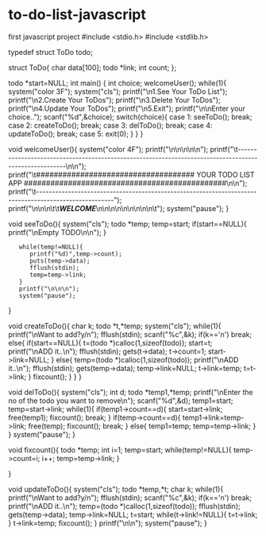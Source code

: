 # to-do-list-javascript
first javascript project
#include <stdio.h>
#include <stdlib.h>

typedef struct ToDo todo;

struct ToDo{
 char data[100];
 todo *link;
 int count;
};

todo *start=NULL;
int main()
{
    int choice;
    welcomeUser();
    while(1){
        system("color 3F");
        system("cls");
        printf("\n1.See Your ToDo List");
        printf("\n2.Create Your ToDos");
        printf("\n3.Delete Your ToDos");
        printf("\n4.Update Your ToDos");
        printf("\n5.Exit");
        printf("\n\nEnter your choice..");
        scanf("%d",&choice);
        switch(choice){
      case 1:
          seeToDo();
        break;
      case 2:
          createToDo();
        break;
      case 3:
          delToDo();
        break;
      case 4:
         updateToDo();
         break;
      case 5:
        exit(0);
        }
    }
}

void welcomeUser(){
   system("color 4F");
   printf("\n\n\n\n\n");
   printf("\t------------------------------------------------------------------------------------------------------\n\n");
   printf("\t#################################### YOUR TODO LIST APP ##############################################\n\n");
   printf("\t------------------------------------------------------------------------------------------------------");
   printf("\n\n\n\t\t*******************************WELCOME*******************************\n\n\n\n\n\n\n\n\n\t");
   system("pause");
}

void seeToDo(){
   system("cls");
   todo *temp;
   temp=start;
        if(start==NULL){
           printf("\nEmpty TODO\n\n");
        }

       while(temp!=NULL){
          printf("%d)",temp->count);
          puts(temp->data);
          fflush(stdin);
          temp=temp->link;
       }
       printf("\n\n\n");
       system("pause");
   }

void createToDo(){
    char k;
    todo *t,*temp;
    system("cls");
    while(1){
        printf("\nWant to add?y/n");
        fflush(stdin);
        scanf("%c",&k);
        if(k=='n')
            break;
       else{
        if(start==NULL){
        t=(todo *)calloc(1,sizeof(todo));
        start=t;
        printf("\nADD it..\n");
        fflush(stdin);
        gets(t->data);
        t->count=1;
        start->link=NULL;
       }
       else{
       temp=(todo *)calloc(1,sizeof(todo));
       printf("\nADD it..\n");
       fflush(stdin);
       gets(temp->data);
       temp->link=NULL;
       t->link=temp;
       t=t->link;
     }
     fixcount();
    }
   }
}

void delToDo(){
  system("cls");
  int d;
  todo *temp1,*temp;
  printf("\nEnter the no of the todo you want to remove\n");
  scanf("%d",&d);
  temp1=start;
  temp=start->link;
  while(1){
  if(temp1->count==d){
    start=start->link;
    free(temp1);
    fixcount();
    break;
  }
    if(temp->count==d){
        temp1->link=temp->link;
        free(temp);
        fixcount();
        break;
    }
    else{
        temp1=temp;
        temp=temp->link;
    }
}
system("pause");
}

void fixcount(){
  todo *temp;
  int i=1;
  temp=start;
  while(temp!=NULL){
    temp->count=i;
    i++;
    temp=temp->link;
  }

}

void updateToDo(){
  system("cls");
  todo *temp,*t;
  char k;
  while(1){
        printf("\nWant to add?y/n");
        fflush(stdin);
        scanf("%c",&k);
        if(k=='n')
            break;
       printf("\nADD it..\n");
       temp=(todo *)calloc(1,sizeof(todo));
       fflush(stdin);
       gets(temp->data);
       temp->link=NULL;
       t=start;
      while(t->link!=NULL){
        t=t->link;
      }
      t->link=temp;
      fixcount();
}
printf("\n\n");
system("pause");
}
